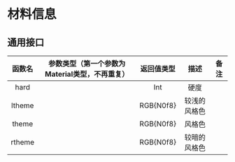 # 材料信息
## 通用接口
|函数名|参数类型（第一个参数为Material类型，不再重复）|返回值类型|描述|备注|
|:-:|:-:|:-:|:-:|:-:|
|hard||Int|硬度||
|ltheme||RGB{N0f8}|较浅的风格色||
|theme||RGB{N0f8}|风格色||
|rtheme||RGB{N0f8}|较暗的风格色||
